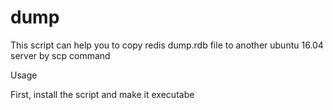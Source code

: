 # dump

This script can help you to copy redis dump.rdb file to another ubuntu 16.04 server by scp command

Usage

First, install the script and make it executabe
